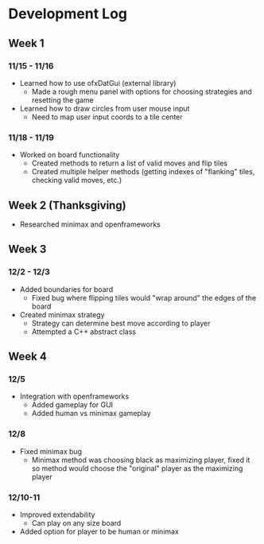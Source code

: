# Development Log

## Week 1

### 11/15 - 11/16
* Learned how to use ofxDatGui (external library)
  * Made a rough menu panel with options for choosing strategies and resetting the game
* Learned how to draw circles from user mouse input
  * Need to map user input coords to a tile center

### 11/18 - 11/19
* Worked on board functionality
  * Created methods to return a list of valid moves and flip tiles
  * Created multiple helper methods (getting indexes of "flanking" tiles, checking valid moves, etc.)

## Week 2 (Thanksgiving)
 * Researched minimax and openframeworks

## Week 3

### 12/2 - 12/3
* Added boundaries for board
  * Fixed bug where flipping tiles would "wrap around" the edges of the board
* Created minimax strategy
  * Strategy can determine best move according to player
  * Attempted a C++ abstract class
 
## Week 4

### 12/5
* Integration with openframeworks
  * Added gameplay for GUI
  * Added human vs minimax gameplay

### 12/8
* Fixed minimax bug
  * Minimax method was choosing black as maximizing player, fixed it so method would choose the "original" player as the maximizing player
  
### 12/10-11
* Improved extendability
  * Can play on any size board
* Added option for player to be human or minimax
